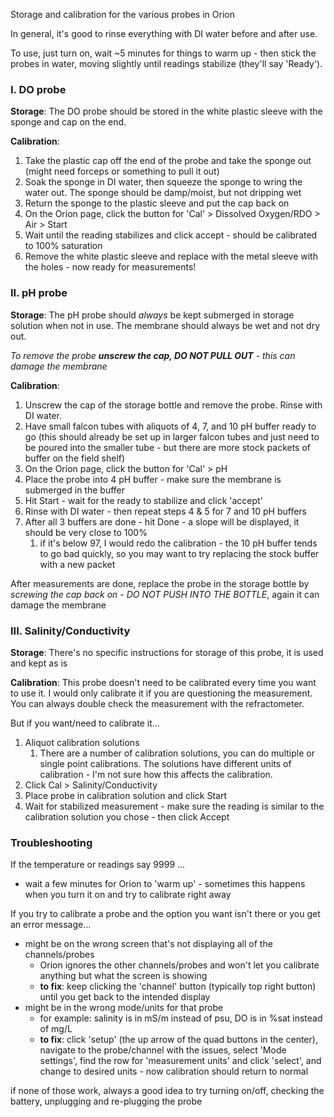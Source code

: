 Storage and calibration for the various probes in Orion

In general, it's good to rinse everything with DI water before and after use.

To use, just turn on, wait ~5 minutes for things to warm up - then stick the probes in water, moving slightly until readings stabilize (they'll say 'Ready').

### I. DO probe

**Storage**: The DO probe should be stored in the white plastic sleeve with the sponge and cap on the end. 

**Calibration**: 
1. Take the plastic cap off the end of the probe and take the sponge out (might need forceps or something to pull it out)
2. Soak the sponge in DI water, then squeeze the sponge to wring the water out. The sponge should be damp/moist, but not dripping wet
3. Return the sponge to the plastic sleeve and put the cap back on
4. On the Orion page, click the button for 'Cal' > Dissolved Oxygen/RDO > Air > Start
5. Wait until the reading stabilizes and click accept - should be calibrated to 100% saturation
6. Remove the white plastic sleeve and replace with the metal sleeve with the holes - now ready for measurements!

### II. pH probe

**Storage**: The pH probe should *always* be kept submerged in storage solution when not in use. The membrane should always be wet and not dry out. 

*To remove the probe **unscrew the cap, DO NOT PULL OUT** - this can damage the membrane*

**Calibration**:
1. Unscrew the cap of the storage bottle and remove the probe. Rinse with DI water. 
2. Have small falcon tubes with aliquots of 4, 7, and 10 pH buffer ready to go (this should already be set up in larger falcon tubes and just need to be poured into the smaller tube - but there are more stock packets of buffer on the field shelf)
3. On the Orion page, click the button for 'Cal' > pH 
4. Place the probe into 4 pH buffer - make sure the membrane is submerged in the buffer
5. Hit Start - wait for the ready to stabilize and click 'accept'
6. Rinse with DI water - then repeat steps 4 & 5 for 7 and 10 pH buffers
7. After all 3 buffers are done - hit Done - a slope will be displayed, it should be very close to 100%
	1. if it's below 97, I would redo the calibration - the 10 pH buffer tends to go bad quickly, so you may want to try replacing the stock buffer with a new packet

After measurements are done, replace the probe in the storage bottle by *screwing the cap back on - DO NOT PUSH INTO THE BOTTLE*, again it can damage the membrane

### III. Salinity/Conductivity

**Storage**: There's no specific instructions for storage of this probe, it is used and kept as is

**Calibration**: This probe doesn't need to be calibrated every time you want to use it. I would only calibrate it if you are questioning the measurement. You can always double check the measurement with the refractometer.

But if you want/need to calibrate it...
1. Aliquot calibration solutions
	1. There are a number of calibration solutions, you can do multiple or single point calibrations. The solutions have different units of calibration - I'm not sure how this affects the calibration. 
2. Click Cal > Salinity/Conductivity 
3. Place probe in calibration solution and click Start
4. Wait for stabilized measurement - make sure the reading is similar to the calibration solution you chose - then click Accept


### Troubleshooting

If the temperature or readings say 9999 ...
- wait a few minutes for Orion to 'warm up' - sometimes this happens when you turn it on and try to calibrate right away

If you try to calibrate a probe and the option you want isn't there or you get an error message...
- might be on the wrong screen that's not displaying all of the channels/probes
	- Orion ignores the other channels/probes and won't let you calibrate anything but what the screen is showing
	- **to fix**: keep clicking the 'channel' button (typically top right button) until you get back to the intended display
- might be in the wrong mode/units for that probe
	- for example: salinity is in mS/m instead of psu, DO is in %sat instead of mg/L
	- **to fix**: click 'setup' (the up arrow of the quad buttons in the center), navigate to the probe/channel with the issues, select 'Mode settings', find the row for 'measurement units' and click 'select', and change to desired units - now calibration should return to normal


if none of those work, always a good idea to try turning on/off, checking the battery, unplugging and re-plugging the probe